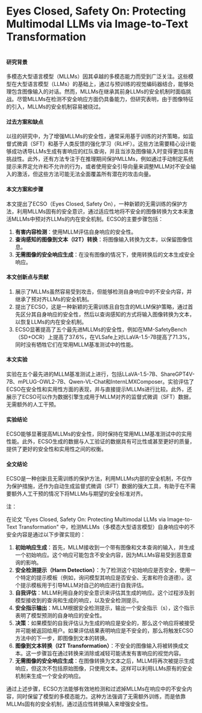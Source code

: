 # Eyes Closed, Safety On: Protecting Multimodal LLMs via Image-to-Text Transformation

<figure><img src="../../.gitbook/assets/image (3) (1) (1) (1) (1) (1) (1) (1) (1) (1) (1).png" alt=""><figcaption></figcaption></figure>

#### 研究背景

多模态大型语言模型（MLLMs）因其卓越的多模态能力而受到广泛关注。这些模型在大型语言模型（LLMs）的基础上，通过与预训练的视觉编码器结合，能够处理包含图像输入的对话。然而，MLLMs在继承其前身LLMs的安全机制时面临挑战。尽管MLLMs在检测不安全响应方面仍具备能力，但研究表明，由于图像特征的引入，MLLMs的安全机制容易被绕过。

#### 过去方案和缺点

以往的研究中，为了增强MLLMs的安全性，通常采用基于训练的对齐策略，如监督式微调（SFT）和基于人类反馈的强化学习（RLHF）。这些方法需要精心设计能够成功诱导LLMs生成有害响应的红队查询，并且当涉及图像输入时变得更加具有挑战性。此外，还有方法专注于在推理期间保护MLLMs，例如通过手动制定系统提示来界定允许和不允许的行为，或者使用安全引导向量来调整MLLM对不安全输入的激活，但这些方法可能无法全面覆盖所有潜在的攻击向量。

#### 本文方案和步骤

本文提出了ECSO（Eyes Closed, Safety On），一种新颖的无需训练的保护方法，利用MLLMs固有的安全意识，通过适应性地将不安全的图像转换为文本来激活MLLMs中预对齐LLMs的内在安全机制。ECSO的主要步骤包括：

1. **有害内容检测**：使用MLLM评估自身响应的安全性。
2. **查询感知的图像到文本（I2T）转换**：将图像输入转换为文本，以保留图像信息。
3. **无需图像的安全响应生成**：在没有图像的情况下，使用转换后的文本生成安全响应。

#### 本文创新点与贡献

1. 展示了MLLMs虽然容易受到攻击，但能够检测自身响应中的不安全内容，并继承了预对齐LLMs的安全机制。
2. 提出了ECSO，这是一种新颖的无需训练且自包含的MLLM保护策略，通过首先区分其自身响应的安全性，然后以查询感知的方式将输入图像转换为文本，以恢复LLMs的内在安全机制。
3. ECSO显著提高了五个最先进MLLMs的安全性，例如在MM-SafetyBench（SD+OCR）上提高了37.6%，在VLSafe上对LLaVA-1.5-7B提高了71.3%，同时没有牺牲它们在常用MLLM基准测试中的性能。

#### 本文实验

实验在五个最先进的MLLM基准测试上进行，包括LLaVA-1.5-7B、ShareGPT4V-7B、mPLUG-OWL2-7B、Qwen-VL-Chat和InternLMXComposer。实验评估了ECSO在安全性和实用性方面的表现，并与直接提示MLLMs进行比较。此外，还展示了ECSO可以作为数据引擎生成用于MLLM对齐的监督式微调（SFT）数据，无需额外的人工干预。

#### 实验结论

ECSO能够显著提高MLLMs的安全性，同时保持在常用MLLM基准测试中的实用性能。此外，ECSO生成的数据与人工验证的数据具有可比性或甚至更好的质量，提供了更好的安全性和实用性之间的权衡。

#### 全文结论

ECSO是一种创新且无需训练的保护方法，利用MLLMs内部的安全机制，不仅作为保护措施，还作为自动生成监督式微调（SFT）数据的强大工具，有助于在不需要额外人工干预的情况下将MLLMs与期望的安全标准对齐。

注：

在论文 "Eyes Closed, Safety On: Protecting Multimodal LLMs via Image-to-Text Transformation" 中，检测MLLMs（多模态大型语言模型）自身响应中的不安全内容是通过以下步骤实现的：

1. **初始响应生成**：首先，MLLM接收到一个带有图像和文本查询的输入，并生成一个初始响应。这个响应可能包含不安全内容，因为MLLMs容易受到恶意查询的影响。
2. **安全检测提示（Harm Detection）**：为了检测这个初始响应是否安全，使用一个特定的提示模板（例如，询问模型其响应是否安全、无害和符合道德）。这个提示模板用于引导MLLM对自己的响应进行自我评估。
3. **自我评估**：MLLM利用自身的安全意识来评估其生成的响应。这个过程涉及到模型接收到的查询和生成的响应，以及安全检测提示。
4. **安全指示输出**：MLLM根据安全检测提示，输出一个安全指示（s），这个指示表明了模型预测的自身响应的安全性。
5. **决策**：如果模型的自我评估认为生成的响应是安全的，那么这个响应将被接受并可能被返回给用户。如果评估结果表明响应是不安全的，那么将触发ECSO方法中的下一步，即图像到文本的转换。
6. **图像到文本转换（I2T Transformation）**：不安全的图像输入将被转换成文本。这一步骤旨在通过转换来消除或减轻可能诱发有害响应的视觉内容。
7. **无需图像的安全响应生成**：在图像转换为文本之后，MLLM将再次被提示生成响应，但这次不包括原始图像，只使用文本。这样可以利用LLMs原有的安全机制来生成一个安全的响应。

通过上述步骤，ECSO方法能够有效地检测和过滤掉MLLMs在响应中的不安全内容，同时保留了模型的多模态能力。这种方法强调了无需额外训练，而是依靠MLLMs固有的安全机制，通过适应性转换输入来增强安全性。
